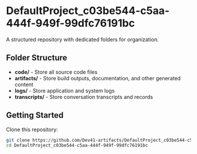 # DefaultProject_c03be544-c5aa-444f-949f-99dfc76191bc
A structured repository with dedicated folders for organization.

## Folder Structure

- **code/** - Store all source code files
- **artifacts/** - Store build outputs, documentation, and other generated content
- **logs/** - Store application and system logs
- **transcripts/** - Store conversation transcripts and records

## Getting Started

Clone this repository:
```bash
git clone https://github.com/Dev41-artifacts/DefaultProject_c03be544-c5aa-444f-949f-99dfc76191bc
cd DefaultProject_c03be544-c5aa-444f-949f-99dfc76191bc
```
